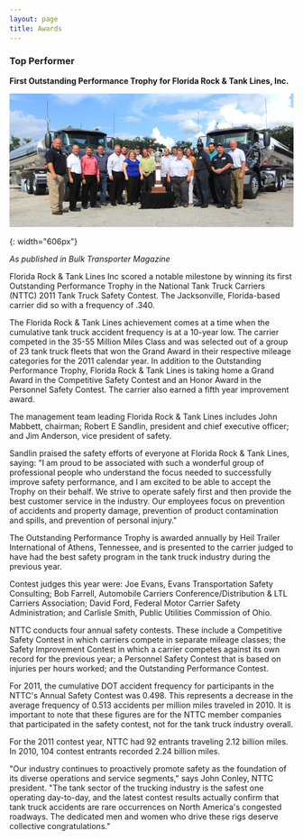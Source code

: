 ```yaml
---
layout: page
title: Awards
---
```


### **Top Performer**

**First Outstanding Performance Trophy for Florida Rock & Tank Lines, Inc.**

![1]

[1]: uploads/top-performer-award.jpg
{: width="606px"}

*As published in Bulk Transporter Magazine*

Florida Rock & Tank Lines Inc scored a notable milestone by winning its first Outstanding Performance Trophy in the National Tank Truck Carriers (NTTC) 2011 Tank Truck Safety Contest. The Jacksonville, Florida-based carrier did so with a frequency of .340.

The Florida Rock & Tank Lines achievement comes at a time when the cumulative tank truck accident frequency is at a 10-year low. The carrier competed in the 35-55 Million Miles Class and was selected out of a group of 23 tank truck fleets that won the Grand Award in their respective mileage categories for the 2011 calendar year. In addition to the Outstanding Performance Trophy, Florida Rock & Tank Lines is taking home a Grand Award in the Competitive Safety Contest and an Honor Award in the Personnel Safety Contest. The carrier also earned a fifth year improvement award.

The management team leading Florida Rock & Tank Lines includes John Mabbett, chairman; Robert E Sandlin, president and chief executive officer; and Jim Anderson, vice president of safety.

Sandlin praised the safety efforts of everyone at Florida Rock & Tank Lines, saying: "I am proud to be associated with such a wonderful group of professional people who understand the focus needed to successfully improve safety performance, and I am excited to be able to accept the Trophy on their behalf. We strive to operate safely first and then provide the best customer service in the industry. Our employees focus on prevention of accidents and property damage, prevention of product contamination and spills, and prevention of personal injury."

The Outstanding Performance Trophy is awarded annually by Heil Trailer International of Athens, Tennessee, and is presented to the carrier judged to have had the best safety program in the tank truck industry during the previous year.

Contest judges this year were: Joe Evans, Evans Transportation Safety Consulting; Bob Farrell, Automobile Carriers Conference/Distribution & LTL Carriers Association; David Ford, Federal Motor Carrier Safety Administration; and Carlisle Smith, Public Utilities Commission of Ohio.

NTTC conducts four annual safety contests. These include a Competitive Safety Contest in which carriers compete in separate mileage classes; the Safety Improvement Contest in which a carrier competes against its own record for the previous year; a Personnel Safety Contest that is based on injuries per hours worked; and the Outstanding Performance Contest.

For 2011, the cumulative DOT accident frequency for participants in the NTTC's Annual Safety Contest was 0.498. This represents a decrease in the average frequency of 0.513 accidents per million miles traveled in 2010. It is important to note that these figures are for the NTTC member companies that participated in the safety contest, not for the tank truck industry overall.

For the 2011 contest year, NTTC had 92 entrants traveling 2.12 billion miles. In 2010, 104 contest entrants recorded 2.24 billion miles.

"Our industry continues to proactively promote safety as the foundation of its diverse operations and service segments," says John Conley, NTTC president. "The tank sector of the trucking industry is the safest one operating day-to-day, and the latest contest results actually confirm that tank truck accidents are rare occurrences on North America's congested roadways. The dedicated men and women who drive these rigs deserve collective congratulations."
